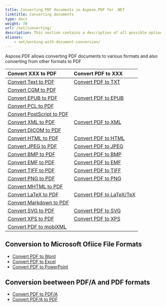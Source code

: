 ```yaml
---
title: Converting PDF documents in Aspose.PDF for .NET
linktitle: Converting documents
type: docs
weight: 70
url: /net/converting/
description: This section contains a description of all possible options for converting PDF documents on C# using the Aspose.PDF library.
aliases:
    - net/working-with-document-conversion/
---
```


Aspose.PDF allows converting PDF documents to various formats and also converting from other formats to PDF

| Convert XXX to PDF | Convert PDF to XXX |
| :---------------- | :------------------ |
| [Convert Text to PDF](/pdf/net/convert-text-to-pdf/) | [Convert PDF to TXT](/pdf/net/convert-pdf-to-txt/) |
| [Convert CGM to PDF](/pdf/net/convert-cgm-to-pdf/) | |
| [Convert EPUB to PDF](/pdf/net/convert-epub-to-pdf/) | [Convert PDF to EPUB](/pdf/net/convert-pdf-to-epub/)
| [Convert PCL to PDF](/pdf/net/convert-pcl-to-pdf/) | |
| [Convert PostScript to PDF](/pdf/net/convert-postscript-to-pdf/)
| [Convert XML to PDF](/pdf/net/convert-xml-to-pdf/) | [Convert PDF to XML](/pdf/net/convert-pdf-to-xml/) |
| [Convert DICOM to PDF](/pdf/net/convert-dicom-to-pdf/)
| [Convert HTML to PDF](/pdf/net/convert-html-to-pdf/) | [Convert PDF to HTML](/pdf/net/convert-pdf-to-html/) |
| [Convert JPEG to PDF](/pdf/net/convert-images-to-pdf/) | [Convert PDF to JPEG](/pdf/net/convert-pdf-pages-to-jpeg-image/) |
| [Convert BMP to PDF](/pdf/net/convert-bmp-to-pdf/) | [Convert PDF to BMP](/pdf/net/convert-pdf-pages-to-bmp-image/) |
| [Convert EMF to PDF](/pdf/net/convert-emf-to-pdf/) | [Convert PDF to EMF](/pdf/net/convert-pdf-pages-to-emf-image/) |
| [Convert TIFF to PDF](/pdf/net/convert-tiff-to-pdf/) | [Convert PDF to TIFF](/pdf/net/convert-pdf-pages-to-tiff-image/) |
| [Convert PNG to PDF](/pdf/net/convert-png-to-pdf/) | [Convert PDF to PNG](/pdf/net/convert-pdf-pages-to-png-image/) |
| [Convert MHTML to PDF](/pdf/net/convert-mhtml-to-pdf/)
| [Convert LaTeX to PDF](/pdf/net/convert-latex-tex-to-pdf/) | [Convert PDF to LaTeX/TeX](/pdf/net/convert-pdf-to-latex-tex/) |
| [Convert Markdown to PDF](/pdf/net/convert-markdown-to-pdf/) | |
| [Convert SVG to PDF](/pdf/net/convert-svg-to-pdf/) | [Convert PDF to SVG](/pdf/net/convert-pdf-to-svg/) |
| [Convert XPS to PDF](/pdf/net/convert-xps-to-pdf/) | [Convert PDF to XPS](/pdf/net/convert-pdf-to-xps/) |
| [Convert PDF to mobiXML](/pdf/net/convert-pdf-to-mobixml/) | |

## Conversion to Microsoft Ofiice File Formats

- [Convert PDF to Word](/pdf/net/convert-pdf-to-doc/)
- [Convert PDF to Excel](/pdf/net/convert-pdf-to-excel/)
- [Convert PDF to PowerPoint](/pdf/net/convert-pdf-to-powerpoint/)

## Conversion beetween PDF/A and PDF formats

- [Convert PDF to PDF/A](/pdf/net/convert-pdf-file-to-pdfa/)
- [Convert PDF/A to PDF](/pdf/net/convert-pdfa-to-pdf/)